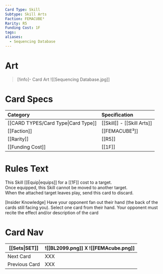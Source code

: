```yaml
---
Card Type: Skill
Subtype: Skill Arts
Faction: FEMACUBE³
Rarity: R5
Funding Cost: 1F
tags: 
aliases:
  - Sequencing Database
---
```

# Art

> [!info]- Card Art
> ![[Sequencing Database.jpg]]

# Card Specs

| Category | Specification| 
| :--- | :--- |
| [[CARD TYPES/Card Type\|Card Type]] | [[Skill]] - [[Skill Arts]] |  
| [[Faction]] | [[FEMACUBE³]] |  
| [[Rarity]] | [[R5]] |  
| [[Funding Cost]] | [[1F]] |  

# Rules Text  

This Skill [[Equip|equips]] for a [[1F]] cost to a target.  
Once equipped, this Skill cannot be moved to another target.  
When the attached target leaves play, send this card to discard.  

[Insider Knowledge] 
Have your opponent fan out their hand (the back of the cards still facing you). 
Select one card from their hand. Your opponent must recite the effect and/or description of the card

# Card Nav

| [[Sets\|SET]] |  ![[BL2099.png]] 𐌢 ![[FEMAcube.png]] |
| ------------- | ------------------------------ |
| Next Card     | XXX |
| Previous Card | XXX |


